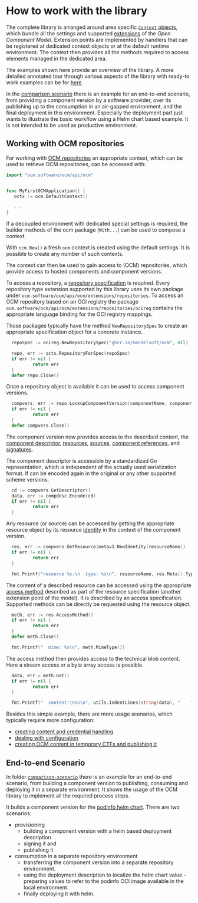 # How to work with the library

The complete library is arranged around area specific [`Context` objects](contexts.md),
which bundle all the settings and supported
[extensions](https://github.com/open-component-model/ocm-spec/blob/main/doc/01-model/07-extensions.md#extending-the-open-component-model)
of the *Open Component Model*.
Extension points are implemented by handlers that can be registered at dedicated
context objects or at the default runtime environment.
The context then provides all the methods required to access elements
managed in the dedicated area.

The examples shown here provide an overview of the library.
A more detailed annotated tour through various aspects of the library
with ready-to work examples can be for [here](tour).

In the [comparison scenario](comparison-scenario/README.md) there is
an example for an end-to-end scenario, from providing a component version
by a software provider, over its publishing up to the consumption in an
air-gapped environment, and the final deployment in this environment.
Especially the deployment part just wants to illustrate the basic
workflow using a Helm chart based example. It is not intended to be used
as productive environment.

## Working with OCM repositories

For working with [OCM repositories](https://github.com/open-component-model/ocm-spec/blob/main/doc/01-model/01-model.md#component-repositories) an appropriate
context, which can be used to retrieve OCM repositories, can be accessed with:

```go
import "ocm.software/ocm/api/ocm"


func MyFirstOCMApplication() {
   octx := ocm.DefaultContext()

   ...
}
```

If a decoupled environment with dedicated special settings is required, the
builder methods of the ocm package (`With...`) can be used to compose
a context.

With `ocm.New()` a fresh `ocm` context is created using the default settings.
It is possible to create any number of such contexts.

The context can then be used to gain access to (OCM) repositories, which
provide access to hosted components and component versions.

To access a repository, a [repository specification](https://github.com/open-component-model/ocm-spec/blob/main/doc/01-model/01-model.md#component-repositories)
is required. Every repository type extension supported by this library
uses its own package under `ocm.software/ocm/api/ocm/extensions/repositories`.
To access an OCM repository based on an OCI registry the package
`ocm.software/ocm/api/ocm/extensions/repositories/ocireg`
contains the appropriate language binding for the OCI registry mappings.

Those packages typically have the method `NewRepositorySpec` to create
an appropriate specification object for a concrete instance.

```go
  repoSpec := ocireg.NewRepositorySpec("ghcr.io/mandelsoft/ocm", nil)

  repo, err := octx.RepositoryForSpec(repoSpec)
  if err != nil {
          return err
  }
  defer repo.Close()
```

Once a repository object is available it can be used to access component versions.

```go
  compvers, err := repo.LookupComponentVersion(componentName, componentVersion)
  if err != nil {
          return err
  }
  defer compvers.Close()
```

The component version now provides access to the described content, the
[component descriptor](https://github.com/open-component-model/ocm-spec/blob/main/doc/01-model/01-model.md#components-and-component-versions),
[resources](https://github.com/open-component-model/ocm-spec/blob/main/doc/01-model/02-elements-toplevel.md#resources),
[sources](https://github.com/open-component-model/ocm-spec/blob/main/doc/01-model/02-elements-toplevel.md#sources),
[component references](https://github.com/open-component-model/ocm-spec/blob/main/doc/05-guidelines/03-references.md), and
[signatures](https://github.com/open-component-model/ocm-spec/blob/main/doc/01-model/03-elements-sub.md#signatures).

The component descriptor is accessible by a standardized Go representation,
which is independent of the actually used serialization format.
If can be encoded again in the original or any other supported scheme versions.

```go
  cd := compvers.GetDescriptor()
  data, err := compdesc.Encode(cd)
  if err != nil {
          return err
  }

```

Any resource (or source) can be accessed by getting the appropriate
resource object by its resource [identity](https://github.com/open-component-model/ocm-spec/blob/main/doc/01-model/02-elements-toplevel.md#component-identity) in
the context of the  component version.

```go
  res, err := compvers.GetResource(metav1.NewIdentity(resourceName))
  if err != nil {
          return err
  }

  fmt.Printf("resource %s:\n  type: %s\n", resourceName, res.Meta().Type)
```

The content of a described resource can be accessed using the appropriate
[access method](https://github.com/open-component-model/ocm-spec/blob/main/doc/04-extensions/02-access-types) described as part of
the resource specification (another extension point of the model).
It is described by an access specification. Supported methods can be
directly be requested using the resource object.

```go
  meth, err := res.AccessMethod()
  if err != nil {
          return err
  }
  defer meth.Close()

  fmt.Printf("  mime: %s\n", meth.MimeType())
```

The access method then provides access to the technical blob content.
Here a stream access or a byte array access is possible.

```go
  data, err = meth.Get()
  if err != nil {
          return err
  }

  fmt.Printf("  content:\n%s\n", utils.IndentLines(string(data), "    ",))
```

Besides this simple example, there are more usage scenarios, which
typically require more configuration:

- [creating content and credential handling](creds.md)
- [dealing with configuration](config.md)
- [creating OCM content in temporary CTFs and publishing it](transfer.md)

## End-to-end Scenario

In folder [`comparison-scenario`](comparison-scenario/README.md) there is
an example for an end-to-end scenario,
from building a component version to publishing, consuming and deploying
it in a separate environment. It shows the usage of the OCM library to
implement all the required process steps.

It builds a component version for the [podinfo helm chart](https://artifacthub.io/packages/helm/podinfo/podinfo).
There are two scenarios:

- provisioning
  - building a component version with a helm based deployment description
  - signing it and
  - publishing it
- consumption in a separate repository environment
  - transferring the component version into a separate repository environment.
  - using the deployment description to localize the helm chart value - preparing
    values to refer to the podinfo OCI image available in the local environment.
  - finally deploying it with helm.
